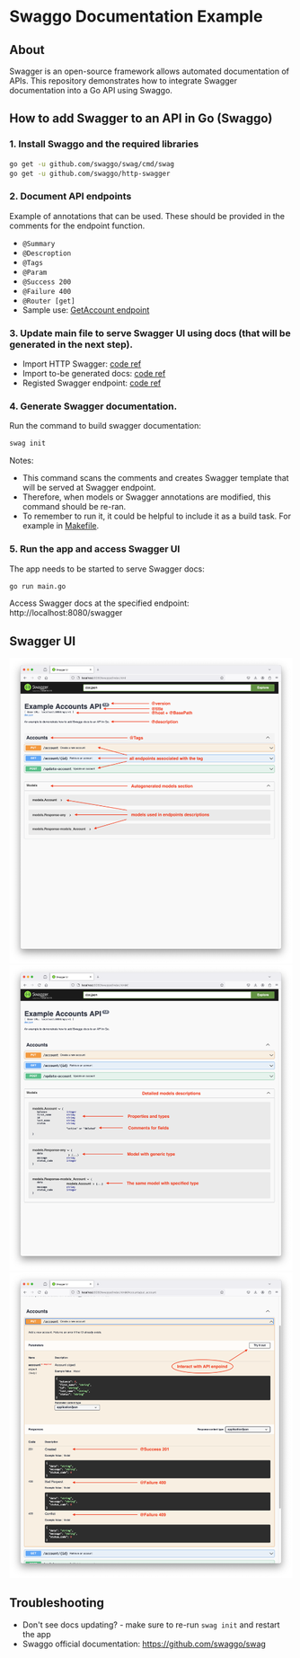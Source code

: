 # Swaggo Documentation Example

## About
Swagger is an open-source framework allows automated documentation of APIs. This repository demonstrates how to integrate Swagger documentation into a Go API using Swaggo.

## How to add Swagger to an API in Go (Swaggo)
### 1. Install Swaggo and the required libraries
```bash
go get -u github.com/swaggo/swag/cmd/swag
go get -u github.com/swaggo/http-swagger
```

### 2. Document API endpoints
Example of annotations that can be used. These should be provided in the comments for the endpoint function.
  * `@Summary`
  * `@Descroption`
  * `@Tags`
  * `@Param`
  * `@Success 200`
  * `@Failure 400`
  * `@Router [get]`
  *  Sample use: [GetAccount endpoint](https://github.com/alex-ulnv/swaggo-example/blob/main/api/accounts.go#L12-L22)

### 3. Update main file to serve Swagger UI using docs (that will be generated in the next step).
  * Import HTTP Swagger: [code ref](https://github.com/alex-ulnv/swaggo-example/blob/main/main.go#L11)
  * Import to-be generated docs: [code ref](https://github.com/alex-ulnv/swaggo-example/blob/main/main.go#L8C2-L8C59)
  * Registed Swagger endpoint: [code ref](https://github.com/alex-ulnv/swaggo-example/blob/main/main.go#L27)

### 4. Generate Swagger documentation.
Run the command to build swagger documentation:
```bash
swag init
```
Notes:
* This command scans the comments and creates Swagger template that will be served at Swagger endpoint.
* Therefore, when models or Swagger annotations are modified, this command should be re-ran.
* To remember to run it, it could be helpful to include it as a build task. For example in [Makefile](https://github.com/alex-ulnv/swaggo-example/blob/main/Makefile#L4-L5).

### 5. Run the app and access Swagger UI
The app needs to be started to serve Swagger docs:
```bash
go run main.go
```

Access Swagger docs at the specified endpoint: http://localhost:8080/swagger

## Swagger UI
![Swagger UI homepage](static/homepage.png)
![Swagger UI models section](static/models.png)
![Swagger UI endpoint description](static/endpoint.png)


## Troubleshooting
* Don't see docs updating? - make sure to re-run `swag init` and restart the app
* Swaggo official documentation: https://github.com/swaggo/swag